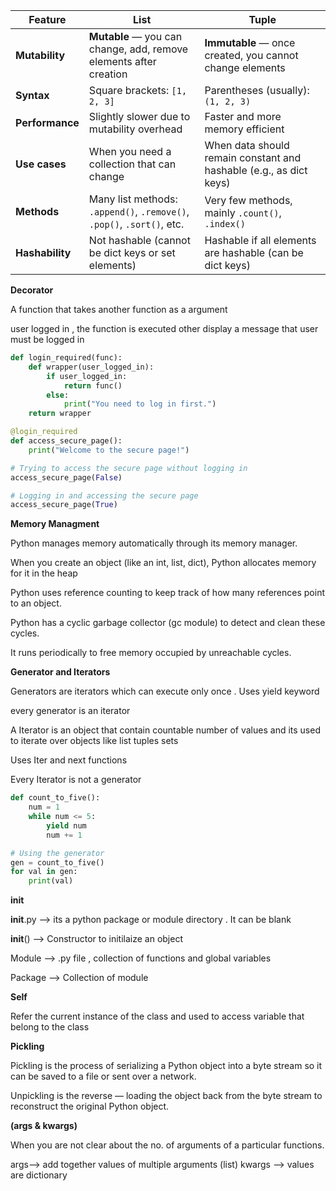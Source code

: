 | Feature         | List                                                                   | Tuple                                                              |
| --------------- | ---------------------------------------------------------------------- | ------------------------------------------------------------------ |
| **Mutability**  | **Mutable** — you can change, add, remove elements after creation      | **Immutable** — once created, you cannot change elements           |
| **Syntax**      | Square brackets: `[1, 2, 3]`                                           | Parentheses (usually): `(1, 2, 3)`                                 |
| **Performance** | Slightly slower due to mutability overhead                             | Faster and more memory efficient                                   |
| **Use cases**   | When you need a collection that can change                             | When data should remain constant and hashable (e.g., as dict keys) |
| **Methods**     | Many list methods: `.append()`, `.remove()`, `.pop()`, `.sort()`, etc. | Very few methods, mainly `.count()`, `.index()`                    |
| **Hashability** | Not hashable (cannot be dict keys or set elements)                     | Hashable if all elements are hashable (can be dict keys)           |


**Decorator**

A function that takes another function as a argument 

user logged in , the function is executed other display a message that user must be logged in 

```python
def login_required(func):
    def wrapper(user_logged_in):
        if user_logged_in:
            return func()
        else:
            print("You need to log in first.")
    return wrapper

@login_required
def access_secure_page():
    print("Welcome to the secure page!")

# Trying to access the secure page without logging in
access_secure_page(False)

# Logging in and accessing the secure page
access_secure_page(True)
```
**Memory Managment**

Python manages memory automatically through its memory manager.

When you create an object (like an int, list, dict), Python allocates memory for it in the heap

Python uses reference counting to keep track of how many references point to an object.

Python has a cyclic garbage collector (gc module) to detect and clean these cycles.

It runs periodically to free memory occupied by unreachable cycles.

**Generator and Iterators**

Generators are iterators which can execute only once . Uses yield keyword 

every generator is an iterator 

A Iterator is an object that contain countable number of values and its used to iterate over  objects like 
list tuples sets 

Uses Iter and next functions 

Every Iterator is not a generator 

```python
def count_to_five():
    num = 1
    while num <= 5:
        yield num
        num += 1

# Using the generator
gen = count_to_five()
for val in gen:
    print(val)
```

**__init__**

__init__.py --> its a python package or module directory . It can be blank 

__init__() --> Constructor to initilaize an object 

Module --> .py file , collection of functions and global variables 

Package --> Collection of module 

**Self**

Refer the current instance of the class and used to access variable that belong to the class

**Pickling**

Pickling is the process of serializing a Python object into a byte stream so it can be saved to a file or sent over a network.

Unpickling is the reverse — loading the object back from the byte stream to reconstruct the original Python object.

**(args & kwargs)**

When you are not clear about the no. of arguments of a particular functions.

args--> add together values of multiple arguments (list)
kwargs --> values are dictionary









